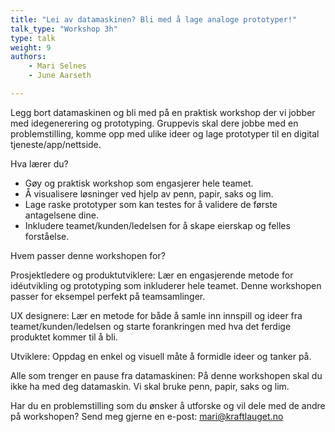 ```yaml
---
title: "Lei av datamaskinen? Bli med å lage analoge prototyper!"
talk_type: "Workshop 3h"
type: talk
weight: 9
authors:
    - Mari Selnes
    - June Aarseth

---
```

Legg bort datamaskinen og bli med på en praktisk workshop der vi jobber med idegenerering og prototyping. Gruppevis skal dere jobbe med en problemstilling, komme opp med ulike ideer og lage prototyper til en digital tjeneste/app/nettside. 

Hva lærer du?
- Gøy og praktisk workshop som engasjerer hele teamet.
- Å visualisere løsninger ved hjelp av penn, papir, saks og lim.
- Lage raske prototyper som kan testes for å validere de første antagelsene dine.
- Inkludere teamet/kunden/ledelsen for å skape eierskap og felles forståelse.


Hvem passer denne workshopen for? 

Prosjektledere og produktutviklere:
Lær en engasjerende metode for idéutvikling og prototyping som inkluderer hele teamet. Denne workshopen passer for eksempel perfekt på teamsamlinger.

UX designere:
Lær en metode for både å samle inn innspill og ideer fra teamet/kunden/ledelsen og starte forankringen med hva det ferdige produktet kommer til å bli.

Utviklere:
Oppdag en enkel og visuell måte å formidle ideer og tanker på.

Alle som trenger en pause fra datamaskinen:
På denne workshopen skal du ikke ha med deg datamaskin. Vi skal bruke penn, papir, saks og lim.

Har du en problemstilling som du ønsker å utforske og vil dele med de andre på workshopen? Send meg gjerne en e-post: mari@kraftlauget.no
